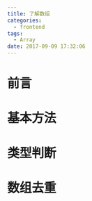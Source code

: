 ```yaml
---
title: 了解数组
categories:
  - frontend
tags:
  - Array
date: 2017-09-09 17:32:06
---
```


# 前言

# 基本方法

# 类型判断

# 数组去重

